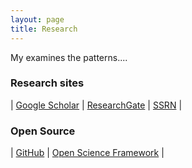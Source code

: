 ```yaml
---
layout: page
title: Research
---
```

My examines the patterns....

### Research sites

 | [Google Scholar](https://scholar.google.com/citations?user=ezE8rPkAAAAJ&hl=en) | [ResearchGate](https://www.researchgate.net/profile/Cesar_Renteria) | [SSRN](https://papers.ssrn.com/sol3/cf_dev/AbsByAuth.cfm?per_id=2270101) | 

### Open Source

| [GitHub](https://github.com/crenteriam) | [Open Science Framework](https://osf.io/9y7n4/) |


<!--stackedit_data:
eyJoaXN0b3J5IjpbLTE5ODI5NTk5NjEsNzgxMDE4NzU1LDkyMT
Y4NDQyMiw3Njg0NTgxMTQsLTg5MDUwODAyMSwtNTAzNjAyMTkw
XX0=
-->
